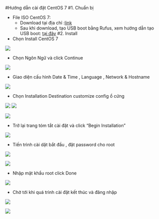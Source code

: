 ﻿#Hướng dẫn cài đặt CentOS 7
#1. Chuẩn bị
- File ISO CentOS 7:
   - Download tại địa chỉ :[link](http://isoredirect.centos.org/centos/7/isos/x86_64/CentOS-7-x86_64-DVD-1810.iso)
   - Sau khi download, tạo USB boot bằng Rufus, xem hướng dẫn tạo USB boot: [tại đây](https://quantrimang.com/cach-tao-usb-boot-usb-cai-windows-bang-rufus-118460)
#2. Install
-   Chọn Install CentOS 7

[![](https://camo.githubusercontent.com/15959feb36c91841ef62481f0adcf605f69e0734/68747470733a2f2f692e696d6775722e636f6d2f4956394375356a2e706e67)](https://camo.githubusercontent.com/15959feb36c91841ef62481f0adcf605f69e0734/68747470733a2f2f692e696d6775722e636f6d2f4956394375356a2e706e67)

- Chọn Ngôn Ngữ và click Continue

[![](https://camo.githubusercontent.com/a9905a25af4c996ffbe2c5506320243195113676/68747470733a2f2f692e696d6775722e636f6d2f596652353046622e706e67)](https://camo.githubusercontent.com/a9905a25af4c996ffbe2c5506320243195113676/68747470733a2f2f692e696d6775722e636f6d2f596652353046622e706e67)

- Giao diện cấu hình Date & Time , Language , Network & Hostname

[![](https://camo.githubusercontent.com/f551eeba0246ae9a62ca824dba2b971f624936a7/68747470733a2f2f692e696d6775722e636f6d2f77647033736d6b2e706e67)](https://camo.githubusercontent.com/f551eeba0246ae9a62ca824dba2b971f624936a7/68747470733a2f2f692e696d6775722e636f6d2f77647033736d6b2e706e67)

- Chọn Installation Destination customize config ổ cứng

[![](https://camo.githubusercontent.com/3760df997da332e149329bb19ed079a0990edcc7/68747470733a2f2f692e696d6775722e636f6d2f456f4444384c562e706e67)](https://camo.githubusercontent.com/3760df997da332e149329bb19ed079a0990edcc7/68747470733a2f2f692e696d6775722e636f6d2f456f4444384c562e706e67)
[![](https://camo.githubusercontent.com/1ac3b8f7e93b689d03c51bfd934ae3a1746f630f/68747470733a2f2f692e696d6775722e636f6d2f45765855434a532e706e67)](https://camo.githubusercontent.com/1ac3b8f7e93b689d03c51bfd934ae3a1746f630f/68747470733a2f2f692e696d6775722e636f6d2f45765855434a532e706e67)

[![](https://camo.githubusercontent.com/a200e2b8ec4db3166ac471b68c8a3729b9e3d826/68747470733a2f2f692e696d6775722e636f6d2f49576d546437452e706e67)](https://camo.githubusercontent.com/a200e2b8ec4db3166ac471b68c8a3729b9e3d826/68747470733a2f2f692e696d6775722e636f6d2f49576d546437452e706e67)

- Trở lại trang tóm tắt cài đặt và click “Begin Installation”

[![](https://camo.githubusercontent.com/8b9cf286c1878f5a6eee6990ee0dd7c8b75c951f/68747470733a2f2f692e696d6775722e636f6d2f644b59316670372e706e67)](https://camo.githubusercontent.com/8b9cf286c1878f5a6eee6990ee0dd7c8b75c951f/68747470733a2f2f692e696d6775722e636f6d2f644b59316670372e706e67)

- Tiến trình cài dặt bắt đầu , đặt password cho root

[![](https://camo.githubusercontent.com/29040ff41e35b74d2f46f40cb332d93821a0ea33/68747470733a2f2f692e696d6775722e636f6d2f53626b7879366b2e706e67)](https://camo.githubusercontent.com/29040ff41e35b74d2f46f40cb332d93821a0ea33/68747470733a2f2f692e696d6775722e636f6d2f53626b7879366b2e706e67)

[![](https://camo.githubusercontent.com/da0a29afd020fba4a469b54a6c3cde4d65cc7ba8/68747470733a2f2f692e696d6775722e636f6d2f756d3155616d542e706e67)](https://camo.githubusercontent.com/da0a29afd020fba4a469b54a6c3cde4d65cc7ba8/68747470733a2f2f692e696d6775722e636f6d2f756d3155616d542e706e67)

- Nhập mật khẩu root click Done

[![](https://camo.githubusercontent.com/ecc0eb8b14a47e4e207e38d56dd60944d9d824db/68747470733a2f2f692e696d6775722e636f6d2f3066324a6d67562e706e67)](https://camo.githubusercontent.com/ecc0eb8b14a47e4e207e38d56dd60944d9d824db/68747470733a2f2f692e696d6775722e636f6d2f3066324a6d67562e706e67)

- Chờ tới khi quá trình cài đặt kết thúc và đăng nhập

[![](https://camo.githubusercontent.com/e5848cdaeb64648d4002ede45ed529fa3f91b7ae/68747470733a2f2f692e696d6775722e636f6d2f514970653633722e706e67)](https://camo.githubusercontent.com/e5848cdaeb64648d4002ede45ed529fa3f91b7ae/68747470733a2f2f692e696d6775722e636f6d2f514970653633722e706e67)

[![](https://camo.githubusercontent.com/9fcb790c6ef10c17c4ecc0fe3a417622a2799d5c/68747470733a2f2f692e696d6775722e636f6d2f61715133516a492e706e67)](https://camo.githubusercontent.com/9fcb790c6ef10c17c4ecc0fe3a417622a2799d5c/68747470733a2f2f692e696d6775722e636f6d2f61715133516a492e706e67)
<!--stackedit_data:
eyJoaXN0b3J5IjpbMTQ4Njc1OTQzMF19
-->
